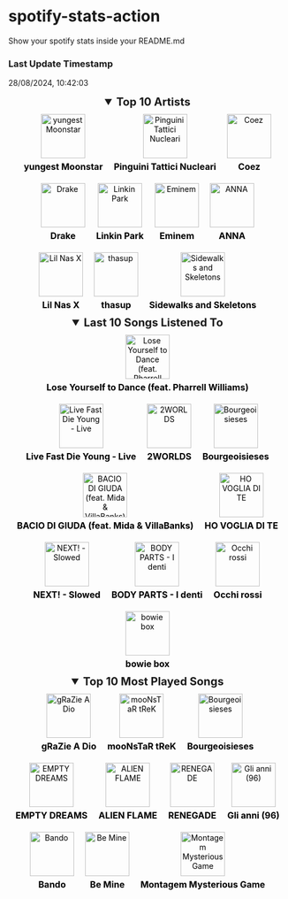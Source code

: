 # spotify-stats-action
Show your spotify stats inside your README.md


<!-- START_SECTION: Spotify Stats -->

### Last Update Timestamp
<p>28/08/2024, 10:42:03</p>

<!--- Inizia la sezione estendibile per i Top Artists --->
<details open>
  <summary style="font-size: 20px; font-weight: bold; cursor: pointer; text-align: center;">Top 10 Artists</summary>
  <div style="display: flex; flex-wrap: wrap; justify-content: center; gap: 20px; padding: 10px;">
    <a href="https://open.spotify.com/artist/3l9OOqBvHs4SM91bWqtaQb" target="_blank" style="text-decoration: none; color: #000; display: flex; flex-direction: column; align-items: center; text-align: center;"><img src="https://i.scdn.co/image/ab67616d0000b2733e97097d544a704eb344cbe4" alt="yungest Moonstar" style="width: 80px; height: 80px; margin-bottom: 5px;" /><p style="font-size: 16px; font-weight: bold; color: #000; margin: 0;">yungest Moonstar</p></a><a href="https://open.spotify.com/artist/6RdcIWVKYYzNzjQRd3oyHS" target="_blank" style="text-decoration: none; color: #000; display: flex; flex-direction: column; align-items: center; text-align: center;"><img src="https://i.scdn.co/image/ab6761610000e5eb18505fd55b5918fe7c6b1fcc" alt="Pinguini Tattici Nucleari" style="width: 80px; height: 80px; margin-bottom: 5px;" /><p style="font-size: 16px; font-weight: bold; color: #000; margin: 0;">Pinguini Tattici Nucleari</p></a><a href="https://open.spotify.com/artist/5dXlc7MnpaTeUIsHLVe3n4" target="_blank" style="text-decoration: none; color: #000; display: flex; flex-direction: column; align-items: center; text-align: center;"><img src="https://i.scdn.co/image/ab6761610000e5eb8044505721270eb00050b188" alt="Coez" style="width: 80px; height: 80px; margin-bottom: 5px;" /><p style="font-size: 16px; font-weight: bold; color: #000; margin: 0;">Coez</p></a><a href="https://open.spotify.com/artist/3TVXtAsR1Inumwj472S9r4" target="_blank" style="text-decoration: none; color: #000; display: flex; flex-direction: column; align-items: center; text-align: center;"><img src="https://i.scdn.co/image/ab6761610000e5eb4293385d324db8558179afd9" alt="Drake" style="width: 80px; height: 80px; margin-bottom: 5px;" /><p style="font-size: 16px; font-weight: bold; color: #000; margin: 0;">Drake</p></a><a href="https://open.spotify.com/artist/6XyY86QOPPrYVGvF9ch6wz" target="_blank" style="text-decoration: none; color: #000; display: flex; flex-direction: column; align-items: center; text-align: center;"><img src="https://i.scdn.co/image/ab6761610000e5eb84a0dd74f21e8acce6a9fd49" alt="Linkin Park" style="width: 80px; height: 80px; margin-bottom: 5px;" /><p style="font-size: 16px; font-weight: bold; color: #000; margin: 0;">Linkin Park</p></a><a href="https://open.spotify.com/artist/7dGJo4pcD2V6oG8kP0tJRR" target="_blank" style="text-decoration: none; color: #000; display: flex; flex-direction: column; align-items: center; text-align: center;"><img src="https://i.scdn.co/image/ab6761610000e5eba00b11c129b27a88fc72f36b" alt="Eminem" style="width: 80px; height: 80px; margin-bottom: 5px;" /><p style="font-size: 16px; font-weight: bold; color: #000; margin: 0;">Eminem</p></a><a href="https://open.spotify.com/artist/7K80yOTC0Id95gRaOxDG5u" target="_blank" style="text-decoration: none; color: #000; display: flex; flex-direction: column; align-items: center; text-align: center;"><img src="https://i.scdn.co/image/ab6761610000e5eb6cbf5f96f5dc45584cdae566" alt="ANNA" style="width: 80px; height: 80px; margin-bottom: 5px;" /><p style="font-size: 16px; font-weight: bold; color: #000; margin: 0;">ANNA</p></a><a href="https://open.spotify.com/artist/7jVv8c5Fj3E9VhNjxT4snq" target="_blank" style="text-decoration: none; color: #000; display: flex; flex-direction: column; align-items: center; text-align: center;"><img src="https://i.scdn.co/image/ab6761610000e5eb0eefd7d68573ea8f0f4db84a" alt="Lil Nas X" style="width: 80px; height: 80px; margin-bottom: 5px;" /><p style="font-size: 16px; font-weight: bold; color: #000; margin: 0;">Lil Nas X</p></a><a href="https://open.spotify.com/artist/19i93sA0D7yS9dYoVNBqAA" target="_blank" style="text-decoration: none; color: #000; display: flex; flex-direction: column; align-items: center; text-align: center;"><img src="https://i.scdn.co/image/ab6761610000e5eb2ab61d146599aeea3bdd771a" alt="thasup" style="width: 80px; height: 80px; margin-bottom: 5px;" /><p style="font-size: 16px; font-weight: bold; color: #000; margin: 0;">thasup</p></a><a href="https://open.spotify.com/artist/48nHO1cuTbpx4ELhChsxX1" target="_blank" style="text-decoration: none; color: #000; display: flex; flex-direction: column; align-items: center; text-align: center;"><img src="https://i.scdn.co/image/ab6761610000e5ebda789181e4ece5949757f419" alt="Sidewalks and Skeletons" style="width: 80px; height: 80px; margin-bottom: 5px;" /><p style="font-size: 16px; font-weight: bold; color: #000; margin: 0;">Sidewalks and Skeletons</p></a>
  </div>
</details>

<!--- Inizia la sezione estendibile per le ultime 10 canzoni ascoltate --->
<details open>
  <summary style="font-size: 20px; font-weight: bold; cursor: pointer; text-align: center;">Last 10 Songs Listened To</summary>
  <div style="display: flex; flex-wrap: wrap; justify-content: center; gap: 20px; padding: 10px;">
    <a href="https://open.spotify.com/track/5CMjjywI0eZMixPeqNd75R" target="_blank" style="text-decoration: none; color: #000; display: flex; flex-direction: column; align-items: center; text-align: center;"><img src="https://i.scdn.co/image/ab67616d0000b2739b9b36b0e22870b9f542d937" alt="Lose Yourself to Dance (feat. Pharrell Williams)" style="width: 80px; height: 80px; margin-bottom: 5px;" /><p style="font-size: 16px; font-weight: bold; color: #000; margin: 0;">Lose Yourself to Dance (feat. Pharrell Williams)</p></a><a href="https://open.spotify.com/track/4YByRRffL8s92jXR4rgJuy" target="_blank" style="text-decoration: none; color: #000; display: flex; flex-direction: column; align-items: center; text-align: center;"><img src="https://i.scdn.co/image/ab67616d0000b273e192873696bc47c71dac152d" alt="Live Fast Die Young - Live" style="width: 80px; height: 80px; margin-bottom: 5px;" /><p style="font-size: 16px; font-weight: bold; color: #000; margin: 0;">Live Fast Die Young - Live</p></a><a href="https://open.spotify.com/track/0MoTvVdhu4Ocm2Y7yphxPh" target="_blank" style="text-decoration: none; color: #000; display: flex; flex-direction: column; align-items: center; text-align: center;"><img src="https://i.scdn.co/image/ab67616d0000b273ca25aebeb9bd044da78d5032" alt="2WORLDS" style="width: 80px; height: 80px; margin-bottom: 5px;" /><p style="font-size: 16px; font-weight: bold; color: #000; margin: 0;">2WORLDS</p></a><a href="https://open.spotify.com/track/056bKm6W5j9QodOftRznUV" target="_blank" style="text-decoration: none; color: #000; display: flex; flex-direction: column; align-items: center; text-align: center;"><img src="https://i.scdn.co/image/ab67616d0000b27323e2af3e96fa7af0bd297e38" alt="Bourgeoisieses" style="width: 80px; height: 80px; margin-bottom: 5px;" /><p style="font-size: 16px; font-weight: bold; color: #000; margin: 0;">Bourgeoisieses</p></a><a href="https://open.spotify.com/track/3zp0YPZ5jA8XS9UPmA3O5j" target="_blank" style="text-decoration: none; color: #000; display: flex; flex-direction: column; align-items: center; text-align: center;"><img src="https://i.scdn.co/image/ab67616d0000b2735a1cb79197e3236d93d7ac3c" alt="BACIO DI GIUDA (feat. Mida & VillaBanks)" style="width: 80px; height: 80px; margin-bottom: 5px;" /><p style="font-size: 16px; font-weight: bold; color: #000; margin: 0;">BACIO DI GIUDA (feat. Mida & VillaBanks)</p></a><a href="https://open.spotify.com/track/3EJSUFQGUaTm4Km2Zri1Zp" target="_blank" style="text-decoration: none; color: #000; display: flex; flex-direction: column; align-items: center; text-align: center;"><img src="https://i.scdn.co/image/ab67616d0000b2730479cf3ff348107b31806fd0" alt="HO VOGLIA DI TE" style="width: 80px; height: 80px; margin-bottom: 5px;" /><p style="font-size: 16px; font-weight: bold; color: #000; margin: 0;">HO VOGLIA DI TE</p></a><a href="https://open.spotify.com/track/0eabuc3yo3J0nUSwjEMDDL" target="_blank" style="text-decoration: none; color: #000; display: flex; flex-direction: column; align-items: center; text-align: center;"><img src="https://i.scdn.co/image/ab67616d0000b273ecb8455c697c79e12445b4a0" alt="NEXT! - Slowed" style="width: 80px; height: 80px; margin-bottom: 5px;" /><p style="font-size: 16px; font-weight: bold; color: #000; margin: 0;">NEXT! - Slowed</p></a><a href="https://open.spotify.com/track/4hArX7vFWANuw0gCA1KG5k" target="_blank" style="text-decoration: none; color: #000; display: flex; flex-direction: column; align-items: center; text-align: center;"><img src="https://i.scdn.co/image/ab67616d0000b2733661bb9255ab380bef12d981" alt="BODY PARTS - I denti" style="width: 80px; height: 80px; margin-bottom: 5px;" /><p style="font-size: 16px; font-weight: bold; color: #000; margin: 0;">BODY PARTS - I denti</p></a><a href="https://open.spotify.com/track/5bvsNn7f4m0MTCuUQkMZGY" target="_blank" style="text-decoration: none; color: #000; display: flex; flex-direction: column; align-items: center; text-align: center;"><img src="https://i.scdn.co/image/ab67616d0000b2738f05338b112b25d40aad90c6" alt="Occhi rossi" style="width: 80px; height: 80px; margin-bottom: 5px;" /><p style="font-size: 16px; font-weight: bold; color: #000; margin: 0;">Occhi rossi</p></a><a href="https://open.spotify.com/track/449aAnrkYHyFP3vD8B5Pho" target="_blank" style="text-decoration: none; color: #000; display: flex; flex-direction: column; align-items: center; text-align: center;"><img src="https://i.scdn.co/image/ab67616d0000b273abdde781e79a44868914e661" alt="bowie box" style="width: 80px; height: 80px; margin-bottom: 5px;" /><p style="font-size: 16px; font-weight: bold; color: #000; margin: 0;">bowie box</p></a>
  </div>
</details>

<!--- Inizia la sezione estendibile per le 10 canzoni più ascoltate --->
<details open>
  <summary style="font-size: 20px; font-weight: bold; cursor: pointer; text-align: center;">Top 10 Most Played Songs</summary>
  <div style="display: flex; flex-wrap: wrap; justify-content: center; gap: 20px; padding: 10px;">
    <a href="https://open.spotify.com/track/0NUzLcrkkXeztSVlJYHOug" target="_blank" style="text-decoration: none; color: #000; display: flex; flex-direction: column; align-items: center; text-align: center;"><img src="https://i.scdn.co/image/ab67616d0000b273f6da146e4b29f6cb182c6a72" alt="gRaZie A Dio" style="width: 80px; height: 80px; margin-bottom: 5px;" /><p style="font-size: 16px; font-weight: bold; color: #000; margin: 0;">gRaZie A Dio</p></a><a href="https://open.spotify.com/track/4TrP5TjLKNKDmEaRDXfeQe" target="_blank" style="text-decoration: none; color: #000; display: flex; flex-direction: column; align-items: center; text-align: center;"><img src="https://i.scdn.co/image/ab67616d0000b273f6da146e4b29f6cb182c6a72" alt="mooNsTaR tReK" style="width: 80px; height: 80px; margin-bottom: 5px;" /><p style="font-size: 16px; font-weight: bold; color: #000; margin: 0;">mooNsTaR tReK</p></a><a href="https://open.spotify.com/track/056bKm6W5j9QodOftRznUV" target="_blank" style="text-decoration: none; color: #000; display: flex; flex-direction: column; align-items: center; text-align: center;"><img src="https://i.scdn.co/image/ab67616d0000b27323e2af3e96fa7af0bd297e38" alt="Bourgeoisieses" style="width: 80px; height: 80px; margin-bottom: 5px;" /><p style="font-size: 16px; font-weight: bold; color: #000; margin: 0;">Bourgeoisieses</p></a><a href="https://open.spotify.com/track/2HhzV3FY4eZGueF0KpXZUo" target="_blank" style="text-decoration: none; color: #000; display: flex; flex-direction: column; align-items: center; text-align: center;"><img src="https://i.scdn.co/image/ab67616d0000b2735094c7ddde5b276cf014875d" alt="EMPTY DREAMS" style="width: 80px; height: 80px; margin-bottom: 5px;" /><p style="font-size: 16px; font-weight: bold; color: #000; margin: 0;">EMPTY DREAMS</p></a><a href="https://open.spotify.com/track/4lUE5XMFjQJIbghJIjbzvl" target="_blank" style="text-decoration: none; color: #000; display: flex; flex-direction: column; align-items: center; text-align: center;"><img src="https://i.scdn.co/image/ab67616d0000b2735365fbb472e50f9d5a5c6828" alt="ALIEN FLAME" style="width: 80px; height: 80px; margin-bottom: 5px;" /><p style="font-size: 16px; font-weight: bold; color: #000; margin: 0;">ALIEN FLAME</p></a><a href="https://open.spotify.com/track/5JXWb7DqYJlXiFnJd9Vfgk" target="_blank" style="text-decoration: none; color: #000; display: flex; flex-direction: column; align-items: center; text-align: center;"><img src="https://i.scdn.co/image/ab67616d0000b2730e6097926fdc728802f930fe" alt="RENEGADE" style="width: 80px; height: 80px; margin-bottom: 5px;" /><p style="font-size: 16px; font-weight: bold; color: #000; margin: 0;">RENEGADE</p></a><a href="https://open.spotify.com/track/74CjS2xMK4KLnniXzFB9GI" target="_blank" style="text-decoration: none; color: #000; display: flex; flex-direction: column; align-items: center; text-align: center;"><img src="https://i.scdn.co/image/ab67616d0000b2735fadc5fb1c4b1eb60798c7bc" alt="Gli anni (96)" style="width: 80px; height: 80px; margin-bottom: 5px;" /><p style="font-size: 16px; font-weight: bold; color: #000; margin: 0;">Gli anni (96)</p></a><a href="https://open.spotify.com/track/0kzGjSRHGVcaWxagzQwAyD" target="_blank" style="text-decoration: none; color: #000; display: flex; flex-direction: column; align-items: center; text-align: center;"><img src="https://i.scdn.co/image/ab67616d0000b273ee7af6e271d04c728d8a47ba" alt="Bando" style="width: 80px; height: 80px; margin-bottom: 5px;" /><p style="font-size: 16px; font-weight: bold; color: #000; margin: 0;">Bando</p></a><a href="https://open.spotify.com/track/2KklXplRtxMsBYo474Es0w" target="_blank" style="text-decoration: none; color: #000; display: flex; flex-direction: column; align-items: center; text-align: center;"><img src="https://i.scdn.co/image/ab67616d0000b273e819b286432a124e510dc87b" alt="Be Mine" style="width: 80px; height: 80px; margin-bottom: 5px;" /><p style="font-size: 16px; font-weight: bold; color: #000; margin: 0;">Be Mine</p></a><a href="https://open.spotify.com/track/7vOmSP2647oNUGGEhWd1cr" target="_blank" style="text-decoration: none; color: #000; display: flex; flex-direction: column; align-items: center; text-align: center;"><img src="https://i.scdn.co/image/ab67616d0000b273427c80da235cb76fc89b8e27" alt="Montagem Mysterious Game" style="width: 80px; height: 80px; margin-bottom: 5px;" /><p style="font-size: 16px; font-weight: bold; color: #000; margin: 0;">Montagem Mysterious Game</p></a>
  </div>
</details>

<!-- END_SECTION: Spotify Stats -->